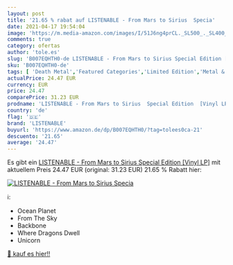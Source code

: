 ```yaml
---
layout: post
title: '21.65 % rabat auf LISTENABLE - From Mars to Sirius  Specia'
date: 2021-04-17 19:54:04
image: 'https://m.media-amazon.com/images/I/51J6ng4prCL._SL500_._SL400_.jpg'
comments: true
category: ofertas
author: 'tole.es'
slug: 'B007EQHTH0-de LISTENABLE - From Mars to Sirius Special Edition [Vinyl LP]'
sku: 'B007EQHTH0-de'
tags: [ 'Death Metal','Featured Categories','Limited Edition','Metal & Hardrock','Musik Kategorien','Musik-CDs & Vinyl','Rock','Vinyl','listenable', ]
actualPrice: 24.47 EUR
currency: EUR
price: 24.47
comparePrice: 31.23 EUR
prodname: 'LISTENABLE - From Mars to Sirius  Special Edition  [Vinyl LP]'
country: 'de'
flag: '🇩🇪'
brand: 'LISTENABLE'
buyurl: 'https://www.amazon.de/dp/B007EQHTH0/?tag=tolees0ca-21'
descuento: '21.65'
average: '24.47'
---
```


Es gibt ein [LISTENABLE - From Mars to Sirius  Special Edition  [Vinyl LP]](https://www.amazon.de/dp/B007EQHTH0/?tag=tolees0ca-21) mit aktuellem Preis 24.47 EUR (original: 31.23 EUR) 21.65 % Rabatt hier:

[![LISTENABLE - From Mars to Sirius  Specia](https://m.media-amazon.com/images/I/51J6ng4prCL._SL500_._SL400_.jpg)](https://www.amazon.de/dp/B007EQHTH0/?tag=tolees0ca-21)

ℹ️:

- Ocean Planet
- From The Sky
- Backbone
- Where Dragons Dwell
- Unicorn

[🛒 kauf es hier!!](https://www.amazon.de/dp/B007EQHTH0/?tag=tolees0ca-21)
